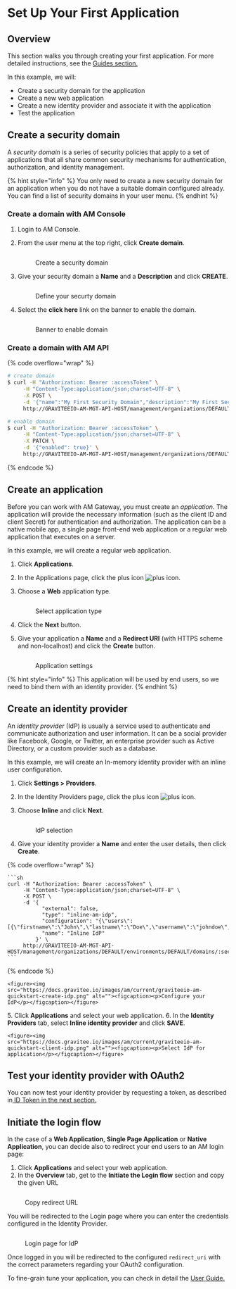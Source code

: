 # Set Up Your First Application

## Overview

This section walks you through creating your first application. For more detailed instructions, see the [Guides section.](../../guides/prologue.md)

In this example, we will:

* Create a security domain for the application
* Create a new web application
* Create a new identity provider and associate it with the application
* Test the application

## Create a security domain

A _security domain_ is a series of security policies that apply to a set of applications that all share common security mechanisms for authentication, authorization, and identity management.

{% hint style="info" %}
You only need to create a new security domain for an application when you do not have a suitable domain configured already. You can find a list of security domains in your user menu.
{% endhint %}

### Create a domain with AM Console

1. Login to AM Console.
2.  From the user menu at the top right, click **Create domain**.

    <figure><img src="https://docs.gravitee.io/images/am/current/quickstart-create-domain.png" alt=""><figcaption><p>Create a security domain</p></figcaption></figure>
3.  Give your security domain a **Name** and a **Description** and click **CREATE**.

    <figure><img src="https://docs.gravitee.io/images/am/current/quickstart-create-domain2.png" alt=""><figcaption><p>Define your securty domain</p></figcaption></figure>
4.  Select the **click here** link on the banner to enable the domain.

    <figure><img src="https://docs.gravitee.io/images/am/current/quickstart-enable-domain.png" alt=""><figcaption><p>Banner to enable domain</p></figcaption></figure>

### Create a domain with AM API

{% code overflow="wrap" %}
```sh
# create domain
$ curl -H "Authorization: Bearer :accessToken" \
     -H "Content-Type:application/json;charset=UTF-8" \
     -X POST \
     -d '{"name":"My First Security Domain","description":"My First Security Domain description"}' \
     http://GRAVITEEIO-AM-MGT-API-HOST/management/organizations/DEFAULT/environments/DEFAULT/domains

# enable domain
$ curl -H "Authorization: Bearer :accessToken" \
     -H "Content-Type:application/json;charset=UTF-8" \
     -X PATCH \
     -d '{"enabled": true}' \
     http://GRAVITEEIO-AM-MGT-API-HOST/management/organizations/DEFAULT/environments/DEFAULT/domains/:domainId
```
{% endcode %}

## Create an application

Before you can work with AM Gateway, you must create an _application_. The application will provide the necessary information (such as the client ID and client Secret) for authentication and authorization. The application can be a native mobile app, a single page front-end web application or a regular web application that executes on a server.

In this example, we will create a regular web application.

1. Click **Applications**.
2. In the Applications page, click the plus icon ![plus icon](https://docs.gravitee.io/images/icons/plus-icon.png).
3.  Choose a **Web** application type.

    <figure><img src="https://docs.gravitee.io/images/am/current/quickstart-create-application.png" alt=""><figcaption><p>Select application type</p></figcaption></figure>
4. Click the **Next** button.
5.  Give your application a **Name** and a **Redirect URI** (with HTTPS scheme and non-localhost) and click the **Create** button.

    <figure><img src="https://docs.gravitee.io/images/am/current/quickstart-create-application2.png" alt=""><figcaption><p>Application settings</p></figcaption></figure>

{% hint style="info" %}
This application will be used by end users, so we need to bind them with an identity provider.
{% endhint %}

## Create an identity provider

An _identity provider_ (IdP) is usually a service used to authenticate and communicate authorization and user information. It can be a social provider like Facebook, Google, or Twitter, an enterprise provider such as Active Directory, or a custom provider such as a database.

In this example, we will create an In-memory identity provider with an inline user configuration.

1. Click **Settings > Providers**.
2. In the Identity Providers page, click the plus icon ![plus icon](https://docs.gravitee.io/images/icons/plus-icon.png).
3.  Choose **Inline** and click **Next**.

    <figure><img src="https://docs.gravitee.io/images/am/current/graviteeio-am-quickstart-idp-type.png" alt=""><figcaption><p>IdP selection</p></figcaption></figure>
4. Give your identity provider a **Name** and enter the user details, then click **Create**.

{% code overflow="wrap" %}
````
```sh
curl -H "Authorization: Bearer :accessToken" \
     -H "Content-Type:application/json;charset=UTF-8" \
     -X POST \
     -d '{
           "external": false,
           "type": "inline-am-idp",
           "configuration": "{\"users\":[{\"firstname\":\"John\",\"lastname\":\"Doe\",\"username\":\"johndoe\",\"password\":\"johndoepassword\"}]}",
           "name": "Inline IdP"
         }' \
     http://GRAVITEEIO-AM-MGT-API-HOST/management/organizations/DEFAULT/environments/DEFAULT/domains/:securityDomainPath/identities
```
````
{% endcode %}

```
<figure><img src="https://docs.gravitee.io/images/am/current/graviteeio-am-quickstart-create-idp.png" alt=""><figcaption><p>Configure your IdP</p></figcaption></figure>
```

5\. Click **Applications** and select your web application. 6. In the **Identity Providers** tab, select **Inline identity provider** and click **SAVE**.

```
<figure><img src="https://docs.gravitee.io/images/am/current/graviteeio-am-quickstart-client-idp.png" alt=""><figcaption><p>Select IdP for application</p></figcaption></figure>
```

## Test your identity provider with OAuth2

You can now test your identity provider by requesting a token, as described in[ ID Token in the next section.](get-user-profile-information.md#id-token)

## Initiate the login flow

In the case of a **Web Application**, **Single Page Application** or **Native Application**, you can decide also to redirect your end users to an AM login page:

1. Click **Applications** and select your web application.
2. In the **Overview** tab, get to the **Initiate the Login flow** section and copy the given URL

<figure><img src="https://docs.gravitee.io/images/am/current/graviteeio-am-quickstart-client-initiate-the-login-flow.png" alt=""><figcaption><p>Copy redirect URL</p></figcaption></figure>

You will be redirected to the Login page where you can enter the credentials configured in the Identity Provider.

<figure><img src="https://docs.gravitee.io/images/am/current/graviteeio-am-quickstart-client-login-page.png" alt=""><figcaption><p>Login page for IdP</p></figcaption></figure>

Once logged in you will be redirected to the configured `redirect_uri` with the correct parameters regarding your OAuth2 configuration.

To fine-grain tune your application, you can check in detail the [User Guide.](../../guides/prologue.md)

